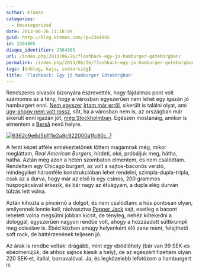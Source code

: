 ```yaml
---
author: KTamas
categories:
  - Uncategorized
date: 2013-06-26 11:18:09
guid: http://blog.ktamas.com/?p=2364865
id: 2364865
disqus_identifier: 2364865
url: /index.php/2013/06/26/flashback-egy-jo-hamburger-goteborgban/
permalink: /index.php/2013/06/26/flashback-egy-jo-hamburger-goteborgban/
tags: [énblog, kaja, svédország]
title: 'Flashback: Egy jó hamburger Götebörgban'
---
```


Rendszeres olvasók bizonyára észrevették, hogy fájdalmas pont volt számomra az a tény, hogy a városban egyszerűen nem lehet egy igazán jó hamburgert enni. [Nem egyszer](http://blog.ktamas.com/index.php/2013/03/08/megjottem-stockholmba-pentek/) [írtam már erről](http://blog.ktamas.com/index.php/2013/04/20/irrital/), sikerült is találni olyat, ami [úgy-ahogy nem volt rossz](http://blog.ktamas.com/index.php/2013/05/05/valborg-kedd/), sőt, ha a városban nem is, az országban már sikerült enni igazán jót, [még Stockholmban](http://blog.ktamas.com/index.php/2013/03/10/vasarnap-draft/). Egészen mostanáig, amikor is elmentem a [Berså](http://www.bersagbg.se/burger-joint/) nevű helyre.

[<img src="/wp-content/uploads/2013/06/6362c9e6d5b111e2a8c922000a1fc80c_7.jpg" alt="6362c9e6d5b111e2a8c922000a1fc80c_7" width="612" height="612" class="aligncenter size-full wp-image-2364866" srcset="/wp-content/uploads/2013/06/6362c9e6d5b111e2a8c922000a1fc80c_7.jpg 612w, /wp-content/uploads/2013/06/6362c9e6d5b111e2a8c922000a1fc80c_7-150x150.jpg 150w, /wp-content/uploads/2013/06/6362c9e6d5b111e2a8c922000a1fc80c_7-300x300.jpg 300w" sizes="(max-width: 612px) 100vw, 612px" />](/wp-content/uploads/2013/06/6362c9e6d5b111e2a8c922000a1fc80c_7.jpg)

A fenti képet afféle emlékeztetőnek lőttem magamnak még, mikor megláttam, _Real American Burgers_, hírdeti, oké, próbáljuk meg, hátha, hátha. Aztán még azon a héten szombaton elmentem, és nem csalódtam. Rendeltem egy Chicago burgert, az volt a sajtos-baconős verzió, mindegyiket háromféle konstrukcióban lehet rendelni, szimpla-dupla-tripla, csak az a durva, hogy már az első is egy csinos, 200 grammos húspogácsával érkezik, és bár nagy az étvágyam, a dupla elég durván túlzás lett volna.

Aztán kihozta a pincérnő a dolgot, és nem csalódtam: a hús pontosan olyan, amilyennek lennie kell, ráolvasztva [Pepper Jack](http://en.wikipedia.org/wiki/Pepper_jack) sajt, esetleg a bacont lehetett volna megsütni jobban kicsit, de tényleg, nehéz kötekedni a dologgal, egyszerűen nagyon rendbe volt, ahogy a hozzáadott sültkrumpli meg coleslaw is. Ebéd közben amúgy helyenként élő zene ment, felejthető soft rock, de háttérzenének teljesen jó.

Az árak is rendbe voltak: drágább, mint egy ebédlőhely (bár van 99 SEK-es ebédmenüjük, de ahhoz sajnos kiesik a hely), de az egészért fizettem olyan 220 SEK-et, itallal, borravalóval. Ja, és legközelebb lefotózom a hamburgert is.
